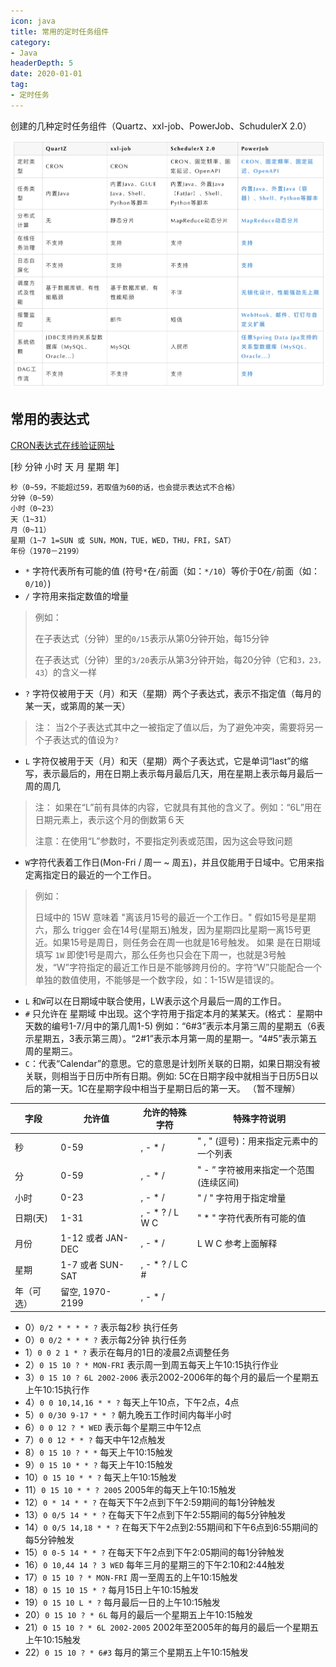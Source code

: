 ```yaml
---
icon: java
title: 常用的定时任务组件
category: 
- Java
headerDepth: 5
date: 2020-01-01
tag:
- 定时任务
---
```


创建的几种定时任务组件（Quartz、xxl-job、PowerJob、SchudulerX 2.0）


<!-- more -->

![](./timed-task.assets/true-up-795f5e9b0d875063717b1ee6a08f2ff1c01.png)

## 常用的表达式

[CRON表达式在线验证网址](http://cron.qqe2.com/)

[秒 分钟 小时 天 月 星期 年]

```text
秒（0~59，不能超过59，若取值为60的话，也会提示表达式不合格）
分钟（0~59）
小时（0~23）
天（1~31）
月（0~11）
星期（1~7 1=SUN 或 SUN，MON，TUE，WED，THU，FRI，SAT）
年份（1970－2199）
```

- `*` 字符代表所有可能的值 (符号`*`在`/`前面（如：`*/10`）等价于0在`/`前面（如：`0/10`）)
- `/` 字符用来指定数值的增量

>例如：
>
>在子表达式（分钟）里的`0/15`表示从第0分钟开始，每15分钟
>
>在子表达式（分钟）里的`3/20`表示从第3分钟开始，每20分钟（它和`3，23，43`）的含义一样

- `?` 字符仅被用于天（月）和天（星期）两个子表达式，表示不指定值（每月的某一天，或第周的某一天）

>注： 当2个子表达式其中之一被指定了值以后，为了避免冲突，需要将另一个子表达式的值设为`?`

- `L` 字符仅被用于天（月）和天（星期）两个子表达式，它是单词“last”的缩写，表示最后的，用在日期上表示每月最后几天，用在星期上表示每月最后一周的周几

>注： 如果在“L”前有具体的内容，它就具有其他的含义了。例如：“6L”用在日期元素上，表示这个月的倒数第６天
>
>注意：在使用“L”参数时，不要指定列表或范围，因为这会导致问题

- `W`字符代表着工作日(Mon-Fri / 周一 ~ 周五)，并且仅能用于日域中。它用来指定离指定日的最近的一个工作日。

>例如：
>
>日域中的 15W 意味着 "离该月15号的最近一个工作日。" 假如15号是星期六，那么 trigger 会在14号(星期五)触发，因为星期四比星期一离15号更近。如果15号是周日，则任务会在周一也就是16号触发。
>如果 是在日期域填写 `1W` 即使1号是周六，那么任务也只会在下周一，也就是3号触发，“W”字符指定的最近工作日是不能够跨月份的。字符“W”只能配合一个 单独的数值使用，不能够是一个数字段，如：1-15W是错误的。

- `L` 和`W`可以在日期域中联合使用，LW表示这个月最后一周的工作日。
- `#` 只允许在 星期域 中出现。这个字符用于指定本月的某某天。(格式： 星期中天数的编号1-7/月中的第几周1-5) 例如：“6#3”表示本月第三周的星期五（6表示星期五，3表示第三周）。“2#1”表示本月第一周的星期一。“4#5”表示第五周的星期三。
- `C`：代表“Calendar”的意思。它的意思是计划所关联的日期，如果日期没有被关联，则相当于日历中所有日期。例如: 5C在日期字段中就相当于日历5日以后的第一天。1C在星期字段中相当于星期日后的第一天。 （暂不理解）


|字段 |允许值 |允许的特殊字符| 特殊字符说明|
|----|----|----|----|
|秒 |0-59 |, - * / |" , " (逗号)：用来指定元素中的一个列表|
|分 |0-59|, - * / |" - ” 字符被用来指定一个范围(连续区间)|
|小时 |0-23 |, - * / |" / " 字符用于指定增量|
|日期(天)|1-31 |, - * ? / L W C |" * " 字符代表所有可能的值|
|月份 |1-12 或者 JAN-DEC |, - * / |L W C 参考上面解释|
|星期 |1-7 或者 SUN-SAT |, - * ? / L C #| |
|年（可选） |留空, 1970-2199 |, - * /|      |


- 0）`0/2 * * * * ?` 表示每2秒 执行任务
- 0）`0 0/2 * * * ?` 表示每2分钟 执行任务
- 1）`0 0 2 1 * ?` 表示在每月的1日的凌晨2点调整任务
- 2）`0 15 10 ? * MON-FRI` 表示周一到周五每天上午10:15执行作业
- 3）`0 15 10 ? 6L 2002-2006` 表示2002-2006年的每个月的最后一个星期五上午10:15执行作
- 4）`0 0 10,14,16 * * ?` 每天上午10点，下午2点，4点
- 5）`0 0/30 9-17 * * ?` 朝九晚五工作时间内每半小时
- 6）`0 0 12 ? * WED` 表示每个星期三中午12点
- 7）`0 0 12 * * ?` 每天中午12点触发
- 8）`0 15 10 ? * *` 每天上午10:15触发
- 9）`0 15 10 * * ?` 每天上午10:15触发
- 10）`0 15 10 * * ?` 每天上午10:15触发
- 11）`0 15 10 * * ? 2005` 2005年的每天上午10:15触发
- 12）`0 * 14 * * ?` 在每天下午2点到下午2:59期间的每1分钟触发
- 13）`0 0/5 14 * * ?` 在每天下午2点到下午2:55期间的每5分钟触发
- 14）`0 0/5 14,18 * * ?` 在每天下午2点到2:55期间和下午6点到6:55期间的每5分钟触发
- 15）`0 0-5 14 * * ?` 在每天下午2点到下午2:05期间的每1分钟触发
- 16）`0 10,44 14 ? 3 WED` 每年三月的星期三的下午2:10和2:44触发
- 17）`0 15 10 ? * MON-FRI` 周一至周五的上午10:15触发
- 18）`0 15 10 15 * ?` 每月15日上午10:15触发
- 19）`0 15 10 L * ?` 每月最后一日的上午10:15触发
- 20）`0 15 10 ? * 6L` 每月的最后一个星期五上午10:15触发
- 21）`0 15 10 ? * 6L 2002-2005` 2002年至2005年的每月的最后一个星期五上午10:15触发
- 22）`0 15 10 ? * 6#3` 每月的第三个星期五上午10:15触发
